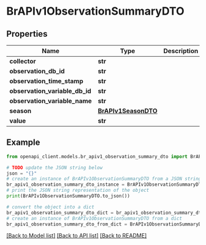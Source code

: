 # BrAPIv1ObservationSummaryDTO


## Properties

Name | Type | Description | Notes
------------ | ------------- | ------------- | -------------
**collector** | **str** |  | [optional] 
**observation_db_id** | **str** |  | [optional] 
**observation_time_stamp** | **str** |  | [optional] 
**observation_variable_db_id** | **str** |  | [optional] 
**observation_variable_name** | **str** |  | [optional] 
**season** | [**BrAPIv1SeasonDTO**](BrAPIv1SeasonDTO.md) |  | [optional] 
**value** | **str** |  | [optional] 

## Example

```python
from openapi_client.models.br_apiv1_observation_summary_dto import BrAPIv1ObservationSummaryDTO

# TODO update the JSON string below
json = "{}"
# create an instance of BrAPIv1ObservationSummaryDTO from a JSON string
br_apiv1_observation_summary_dto_instance = BrAPIv1ObservationSummaryDTO.from_json(json)
# print the JSON string representation of the object
print(BrAPIv1ObservationSummaryDTO.to_json())

# convert the object into a dict
br_apiv1_observation_summary_dto_dict = br_apiv1_observation_summary_dto_instance.to_dict()
# create an instance of BrAPIv1ObservationSummaryDTO from a dict
br_apiv1_observation_summary_dto_from_dict = BrAPIv1ObservationSummaryDTO.from_dict(br_apiv1_observation_summary_dto_dict)
```
[[Back to Model list]](../README.md#documentation-for-models) [[Back to API list]](../README.md#documentation-for-api-endpoints) [[Back to README]](../README.md)


